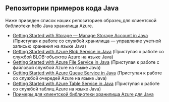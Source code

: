 ## <a name="java-sample-code-repositories"></a>Репозитории примеров кода Java

Ниже приведен список наших репозиториев образец для клиентской библиотеки hello Java хранилища Azure.

* [Getting Started with Storage — Manage Storage Account in Java](https://azure.microsoft.com/resources/samples/storage-java-manage-storage-accounts/) (Приступая к работе со службой хранилища — управление учетной записью хранения на языке Java)
* [Getting Started with Azure Blob Service in Java](https://azure.microsoft.com/resources/samples/storage-blob-java-getting-started/) (Приступая к работе со службой BLOB-объектов Azure на языке Java)
* [Getting Started with Azure File Service in Java](https://azure.microsoft.com/resources/samples/storage-file-java-getting-started/) (Приступая к работе с файловой службой Azure на языке Java)
* [Getting Started with Azure Queue Service in Java](https://azure.microsoft.com/resources/samples/storage-queue-java-getting-started/) (Приступая к работе со службой очередей Azure на языке Java)
* [Getting Started with Azure Table Service in Java](https://azure.microsoft.com/resources/samples/storage-table-java-getting-started/) (Приступая к работе со службой таблиц Azure на языке Java)
* [Примеры для клиентской библиотеки хранилища Azure для Java](https://github.com/Azure/azure-storage-java/tree/master/microsoft-azure-storage-samples/src/com/microsoft/azure/storage)